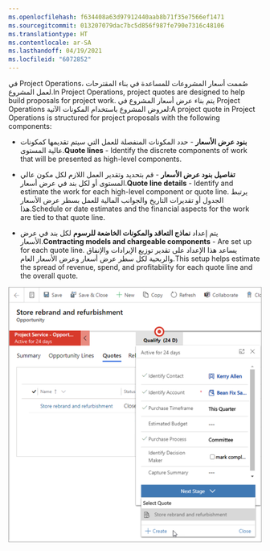 ```yaml
---
ms.openlocfilehash: f634408a63d97912440aab8b71f35e7566ef1471
ms.sourcegitcommit: 013207079dac7bc5d856f987fe790e7316c48106
ms.translationtype: HT
ms.contentlocale: ar-SA
ms.lasthandoff: 04/19/2021
ms.locfileid: "6072852"
---
```

<span data-ttu-id="548c1-101">في Project Operations، صُممت أسعار المشروعات للمساعدة في بناء المقترحات لعمل المشروع.</span><span class="sxs-lookup"><span data-stu-id="548c1-101">In Project Operations, project quotes are designed to help build proposals for project work.</span></span> <span data-ttu-id="548c1-102">يتم بناء عرض أسعار المشروع في Project Operations لعروض المشروع باستخدام المكونات الآتية:</span><span class="sxs-lookup"><span data-stu-id="548c1-102">A project quote in Project Operations is structured for project proposals with the following components:</span></span>

- <span data-ttu-id="548c1-103">**بنود عرض الأسعار** - حدد المكونات المنفصلة للعمل التي سيتم تقديمها كمكونات عالية المستوى.</span><span class="sxs-lookup"><span data-stu-id="548c1-103">**Quote lines** - Identify the discrete components of work that will be presented as high-level components.</span></span>

- <span data-ttu-id="548c1-104">**تفاصيل بنود عرض الأسعار** - قم بتحديد وتقدير العمل اللازم لكل مكون عالي المستوى أو لكل بند في عرض أسعار.</span><span class="sxs-lookup"><span data-stu-id="548c1-104">**Quote line details** - Identify and estimate the work for each high-level component or quote line.</span></span> <span data-ttu-id="548c1-105">يرتبط الجدول أو تقديرات التاريخ والجوانب المالية للعمل بسطر عرض الأسعار هذا.</span><span class="sxs-lookup"><span data-stu-id="548c1-105">Schedule or date estimates and the financial aspects for the work are tied to that quote line.</span></span>

- <span data-ttu-id="548c1-106">يتم إعداد **نماذج التعاقد والمكونات الخاضعة للرسوم** لكل بند في عرض الأسعار.</span><span class="sxs-lookup"><span data-stu-id="548c1-106">**Contracting models and chargeable components** -  Are set up for each quote line.</span></span> <span data-ttu-id="548c1-107">يساعد هذا الإعداد على تقدير توزيع الإيرادات والإنفاق والربحية لكل سطر عرض أسعار وعرض الأسعار العام.</span><span class="sxs-lookup"><span data-stu-id="548c1-107">This setup helps estimate the spread of revenue, spend, and profitability for each quote line and the overall quote.</span></span>

![لقطة شاشة لمثال فرصة يوضح علامة التبويب "عروض الأسعار".](../media/project-quote-ss.png)


